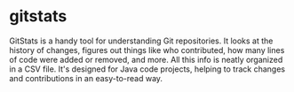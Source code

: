 # gitstats
GitStats is a handy tool for understanding Git repositories. It looks at the history of changes, figures out things like who contributed, how many lines of code were added or removed, and more. All this info is neatly organized in a CSV file. It's designed for Java code projects, helping to track changes and contributions in an easy-to-read way.
